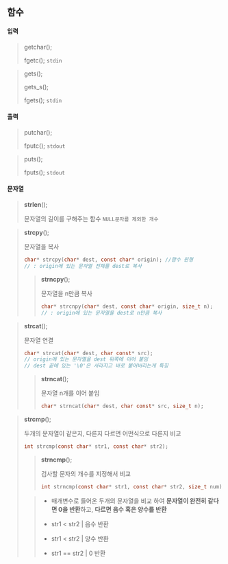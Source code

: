 ## 함수

#### 입력

> getchar();
>
> fgetc(); `stdin`

>gets();
>
>gets_s();
>
>fgets(); `stdin`



#### 출력

> putchar();
>
> fputc(); `stdout`

> puts();
>
> fputs(); `stdout`



#### 문자열

> **strlen**();
>
> 문자열의 길이를 구해주는 함수  `NULL문자를 제외한 개수`





> **strcpy**();
>
> 문자열을 복사
>
> ```c
> char* strcpy(char* dest, const char* origin); //함수 원형
> // : origin에 있는 문자열 전체를 dest로 복사
> ```
>
> > **strncpy**();
> >
> > 문자열을 n만큼 복사
> >
> > ```c
> > char* strcnpy(char* dest, const char* origin, size_t n);
> > // : origin에 있는 문자열을 dest로 n만큼 복사
> > ```





> **strcat**();
>
> 문자열 연결
>
> ```c
> char* strcat(char* dest, char const* src);
> // origin에 있는 문자열을 dest 뒤쪽에 이어 붙임
> // dest 끝에 있는 '\0'은 사라지고 바로 붙어버리는게 특징
> ```
>
> > **strncat**();
> >
> > 문자열 n개를 이어 붙임
> >
> > ```c
> > char* strncat(char*	dest, char const* src, size_t n);
> > ```





> **strcmp**();
>
> 두개의 문자열이 같은지, 다른지 다르면 어떤식으로 다른지 비교
>
> ```c
> int strcmp(const char* str1, const char* str2);
> ```
>
> > **strncmp**();
> >
> > 검사할 문자의 개수를 지정해서 비교
> >
> > ```c
> > int strncmp(const char*	str1, const char* str2, size_t num);
> > ```
>
> 
>
> >* 매개변수로 들어온 두개의 문자열을 비교 하여 **문자열이 완전히 같다면 0을 반환**하고, **다르면 음수 혹은 양수를 반환**
> >
> >* str1 < str2 | 음수 반환
> >* str1 < str2 | 양수 반환
> >* str1 == str2 | 0 반환

